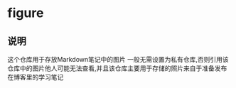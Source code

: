 # figure
## 说明
这个仓库用于存放Markdown笔记中的图片
一般无需设置为私有仓库,否则引用该仓库中的图片他人可能无法查看,并且该仓库主要用于存储的照片来自于准备发布在博客里的学习笔记
